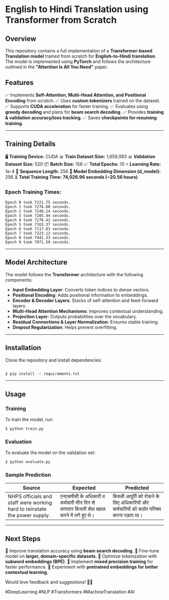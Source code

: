 # English to Hindi Translation using Transformer from Scratch

## Overview
This repository contains a full implementation of a **Transformer-based Translation model** trained from scratch for **English-to-Hindi translation**. The model is implemented using **PyTorch** and follows the architecture outlined in the **"Attention Is All You Need"** paper.

## Features
✅ Implements **Self-Attention, Multi-Head Attention, and Positional Encoding** from scratch.
✅ Uses **custom tokenizers** trained on the dataset.
✅ Supports **CUDA acceleration** for faster training.
✅ Evaluates using **greedy decoding** and plans for **beam search decoding**.
✅ Provides **training & validation accuracy/loss tracking**.
✅ Saves **checkpoints for resuming training**.

---

## Training Details
🖥️ **Training Device:** CUDA
📊 **Train Dataset Size:** 1,659,083
📊 **Validation Dataset Size:** 520
📦 **Batch Size:** 156
📈 **Total Epochs:** 10
⚡ **Learning Rate:** 1e-4
📏 **Sequence Length:** 256
🔢 **Model Embedding Dimension (d_model):** 256
⏳ **Total Training Time:** **74,026.96 seconds (~20.56 hours)**

### Epoch Training Times:
```
Epoch 0 took 7221.75 seconds.
Epoch 1 took 7276.88 seconds.
Epoch 2 took 7248.24 seconds.
Epoch 3 took 7285.44 seconds.
Epoch 4 took 7276.41 seconds.
Epoch 5 took 7163.37 seconds.
Epoch 6 took 7117.83 seconds.
Epoch 7 took 7223.12 seconds.
Epoch 8 took 7441.33 seconds.
Epoch 9 took 7971.59 seconds.
```

---

## Model Architecture
The model follows the **Transformer** architecture with the following components:
- **Input Embedding Layer**: Converts token indices to dense vectors.
- **Positional Encoding**: Adds positional information to embeddings.
- **Encoder & Decoder Layers**: Stacks of self-attention and feed-forward layers.
- **Multi-Head Attention Mechanisms**: Improves contextual understanding.
- **Projection Layer**: Outputs probabilities over the vocabulary.
- **Residual Connections & Layer Normalization**: Ensures stable training.
- **Dropout Regularization**: Helps prevent overfitting.

---

## Installation
Clone the repository and install dependencies:
```bash

$ pip install -r requirements.txt
```

---

## Usage
### Training
To train the model, run:
```bash
$ python train.py
```

### Evaluation
To evaluate the model on the validation set:
```bash
$ python evaluate.py
```

### Sample Prediction
| Source | Expected | Predicted |
|--------|---------|-----------|
| NHPS officials and staff were working hard to reinstate the power supply. | एनएचपीसी के अधिकारी व कर्मचारी तीन दिन से लगातार बिजली सेवा बहाल करने में लगे हुए थे। | बिजली आपूर्ति को रोकने के लिए अधिकारियों और कर्मचारियों को कठोर परिश्रम करना पड़ता था। |

---

## Next Steps
🔹 Improve translation accuracy using **beam search decoding**.
🔹 Fine-tune model on **larger, domain-specific datasets**.
🔹 Optimize tokenization with **subword embeddings (BPE)**.
🔹 Implement **mixed precision training** for faster performance.
🔹 Experiment with **pretrained embeddings for better contextual learning**.

Would love feedback and suggestions! 🚀🔥

#DeepLearning #NLP #Transformers #MachineTranslation #AI
